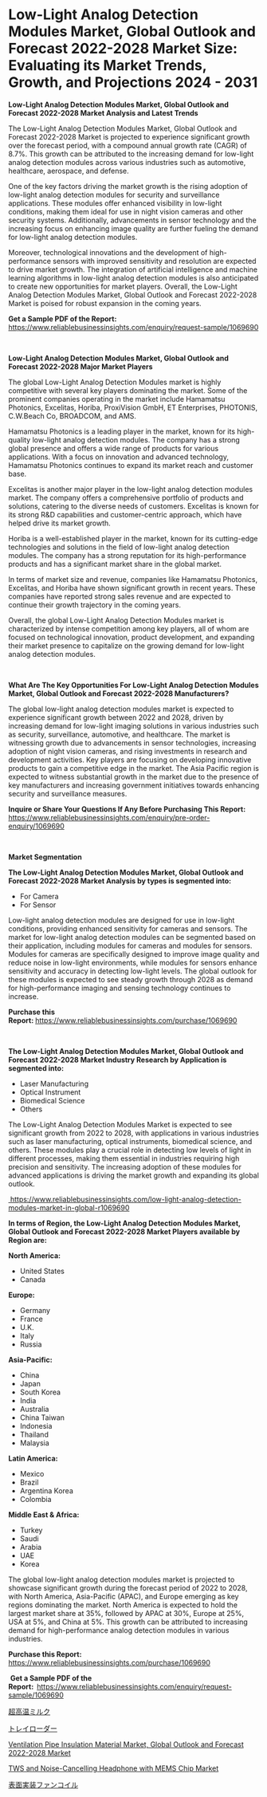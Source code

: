 <p><h1>Low-Light Analog Detection Modules Market, Global Outlook and Forecast 2022-2028 Market Size: Evaluating its Market Trends, Growth, and Projections 2024 - 2031</h1></p><p><strong>Low-Light Analog Detection Modules Market, Global Outlook and Forecast 2022-2028 Market Analysis and Latest Trends</strong></p>
<p><p>The Low-Light Analog Detection Modules Market, Global Outlook and Forecast 2022-2028 Market is projected to experience significant growth over the forecast period, with a compound annual growth rate (CAGR) of 8.7%. This growth can be attributed to the increasing demand for low-light analog detection modules across various industries such as automotive, healthcare, aerospace, and defense. </p><p>One of the key factors driving the market growth is the rising adoption of low-light analog detection modules for security and surveillance applications. These modules offer enhanced visibility in low-light conditions, making them ideal for use in night vision cameras and other security systems. Additionally, advancements in sensor technology and the increasing focus on enhancing image quality are further fueling the demand for low-light analog detection modules.</p><p>Moreover, technological innovations and the development of high-performance sensors with improved sensitivity and resolution are expected to drive market growth. The integration of artificial intelligence and machine learning algorithms in low-light analog detection modules is also anticipated to create new opportunities for market players. Overall, the Low-Light Analog Detection Modules Market, Global Outlook and Forecast 2022-2028 Market is poised for robust expansion in the coming years.</p></p>
<p><strong>Get a Sample PDF of the Report:&nbsp;</strong> <a href="https://www.reliablebusinessinsights.com/enquiry/request-sample/1069690">https://www.reliablebusinessinsights.com/enquiry/request-sample/1069690</a></p>
<p>&nbsp;</p>
<p><strong>Low-Light Analog Detection Modules Market, Global Outlook and Forecast 2022-2028 Major Market Players</strong></p>
<p><p>The global Low-Light Analog Detection Modules market is highly competitive with several key players dominating the market. Some of the prominent companies operating in the market include Hamamatsu Photonics, Excelitas, Horiba, ProxiVision GmbH, ET Enterprises, PHOTONIS, C.W.Beach Co, BROADCOM, and AMS.</p><p>Hamamatsu Photonics is a leading player in the market, known for its high-quality low-light analog detection modules. The company has a strong global presence and offers a wide range of products for various applications. With a focus on innovation and advanced technology, Hamamatsu Photonics continues to expand its market reach and customer base.</p><p>Excelitas is another major player in the low-light analog detection modules market. The company offers a comprehensive portfolio of products and solutions, catering to the diverse needs of customers. Excelitas is known for its strong R&D capabilities and customer-centric approach, which have helped drive its market growth.</p><p>Horiba is a well-established player in the market, known for its cutting-edge technologies and solutions in the field of low-light analog detection modules. The company has a strong reputation for its high-performance products and has a significant market share in the global market.</p><p>In terms of market size and revenue, companies like Hamamatsu Photonics, Excelitas, and Horiba have shown significant growth in recent years. These companies have reported strong sales revenue and are expected to continue their growth trajectory in the coming years.</p><p>Overall, the global Low-Light Analog Detection Modules market is characterized by intense competition among key players, all of whom are focused on technological innovation, product development, and expanding their market presence to capitalize on the growing demand for low-light analog detection modules.</p></p>
<p>&nbsp;</p>
<p><strong>What Are The Key Opportunities For Low-Light Analog Detection Modules Market, Global Outlook and Forecast 2022-2028 Manufacturers?</strong></p>
<p><p>The global low-light analog detection modules market is expected to experience significant growth between 2022 and 2028, driven by increasing demand for low-light imaging solutions in various industries such as security, surveillance, automotive, and healthcare. The market is witnessing growth due to advancements in sensor technologies, increasing adoption of night vision cameras, and rising investments in research and development activities. Key players are focusing on developing innovative products to gain a competitive edge in the market. The Asia Pacific region is expected to witness substantial growth in the market due to the presence of key manufacturers and increasing government initiatives towards enhancing security and surveillance measures.</p></p>
<p><strong>Inquire or Share Your Questions If Any Before Purchasing This Report:</strong> <a href="https://www.reliablebusinessinsights.com/enquiry/pre-order-enquiry/1069690">https://www.reliablebusinessinsights.com/enquiry/pre-order-enquiry/1069690</a></p>
<p>&nbsp;</p>
<p><strong>Market Segmentation</strong></p>
<p><strong>The Low-Light Analog Detection Modules Market, Global Outlook and Forecast 2022-2028 Market Analysis by types is segmented into:</strong></p>
<p><ul><li>For Camera</li><li>For Sensor</li></ul></p>
<p><p>Low-light analog detection modules are designed for use in low-light conditions, providing enhanced sensitivity for cameras and sensors. The market for low-light analog detection modules can be segmented based on their application, including modules for cameras and modules for sensors. Modules for cameras are specifically designed to improve image quality and reduce noise in low-light environments, while modules for sensors enhance sensitivity and accuracy in detecting low-light levels. The global outlook for these modules is expected to see steady growth through 2028 as demand for high-performance imaging and sensing technology continues to increase.</p></p>
<p><strong>Purchase this Report:&nbsp;</strong><a href="https://www.reliablebusinessinsights.com/purchase/1069690">https://www.reliablebusinessinsights.com/purchase/1069690</a></p>
<p>&nbsp;</p>
<p><strong>The Low-Light Analog Detection Modules Market, Global Outlook and Forecast 2022-2028 Market Industry Research by Application is segmented into:</strong></p>
<p><ul><li>Laser Manufacturing</li><li>Optical Instrument</li><li>Biomedical Science</li><li>Others</li></ul></p>
<p><p>The Low-Light Analog Detection Modules Market is expected to see significant growth from 2022 to 2028, with applications in various industries such as laser manufacturing, optical instruments, biomedical science, and others. These modules play a crucial role in detecting low levels of light in different processes, making them essential in industries requiring high precision and sensitivity. The increasing adoption of these modules for advanced applications is driving the market growth and expanding its global outlook.</p></p>
<p><a href="https://www.reliablebusinessinsights.com/low-light-analog-detection-modules-market-in-global-r1069690">&nbsp;https://www.reliablebusinessinsights.com/low-light-analog-detection-modules-market-in-global-r1069690</a></p>
<p><strong>In terms of Region, the Low-Light Analog Detection Modules Market, Global Outlook and Forecast 2022-2028 Market Players available by Region are:</strong></p>
<p>
    <p> <strong> North America: </strong>
        <ul>
            <li>United States</li>
            <li>Canada</li>
        </ul>
        </p> 
    <p> <strong> Europe: </strong>
        <ul>
            <li>Germany</li>
            <li>France</li>
            <li>U.K.</li>
            <li>Italy</li>
            <li>Russia</li>
        </ul>
        </p> 
    <p> <strong> Asia-Pacific: </strong>
        <ul>
            <li>China</li>
            <li>Japan</li>
            <li>South Korea</li>
            <li>India</li>
            <li>Australia</li>
            <li>China Taiwan</li>
            <li>Indonesia</li>
            <li>Thailand</li>
            <li>Malaysia</li>
        </ul>
        </p> 
    <p> <strong> Latin America: </strong>
        <ul>
            <li>Mexico</li>
            <li>Brazil</li>
            <li>Argentina Korea</li>
            <li>Colombia</li>
        </ul>
        </p> 
    <p> <strong> Middle East & Africa: </strong>
        <ul>
            <li>Turkey</li>
            <li>Saudi</li>
            <li>Arabia</li>
            <li>UAE</li>
            <li>Korea</li>
        </ul>
    </p>
    </p>
<p><p>The global low-light analog detection modules market is projected to showcase significant growth during the forecast period of 2022 to 2028, with North America, Asia-Pacific (APAC), and Europe emerging as key regions dominating the market. North America is expected to hold the largest market share at 35%, followed by APAC at 30%, Europe at 25%, USA at 5%, and China at 5%. This growth can be attributed to increasing demand for high-performance analog detection modules in various industries.</p></p>
<p><strong>Purchase this Report: </strong><a href="https://www.reliablebusinessinsights.com/purchase/1069690">https://www.reliablebusinessinsights.com/purchase/1069690</a></p>
<p>&nbsp;<strong>Get a Sample PDF of the Report:&nbsp;&nbsp;</strong><a href="https://www.reliablebusinessinsights.com/enquiry/request-sample/1069690">https://www.reliablebusinessinsights.com/enquiry/request-sample/1069690</a></p>
<p><strong></strong></p>
<p><p><a href="https://medium.com/@baileeupton1902/uht%E3%83%9F%E3%83%AB%E3%82%AF%E5%B8%82%E5%A0%B4%E5%88%86%E6%9E%90%E3%81%A82024%E5%B9%B4%E3%81%8B%E3%82%892031%E5%B9%B4%E3%81%BE%E3%81%A7%E3%81%AE%E4%BA%88%E6%B8%AC%E3%81%95%E3%82%8C%E3%82%8B%E5%B8%82%E5%A0%B4%E8%A6%8F%E6%A8%A1-52e993b770d5">超高温ミルク</a></p><p><a href="https://medium.com/@lilliegrant1999/%E3%83%88%E3%83%AC%E3%82%A4%E3%83%AD%E3%83%BC%E3%83%80%E3%83%BC%E3%83%9E%E3%83%BC%E3%82%B1%E3%83%83%E3%83%88%E3%81%AE%E5%B1%95%E6%9C%9B-%E7%94%A3%E6%A5%AD%E6%A6%82%E8%A6%81%E3%81%A8%E4%BA%88%E6%B8%AC-2024%E5%B9%B4%E3%81%8B%E3%82%892031%E5%B9%B4-43931040be17">トレイローダー</a></p><p><a href="https://github.com/fiixsa/Market-Research-Report-List-2/blob/main/ventilation-pipe-insulation-material-market-global-outlook-and-forecast-2022-2028-market.md">Ventilation Pipe Insulation Material Market, Global Outlook and Forecast 2022-2028 Market</a></p><p><a href="https://issuu.com/reportprime-2/docs/tws-and-noise-cancelling-headphone-with-mems-chip-">TWS and Noise-Cancelling Headphone with MEMS Chip Market</a></p><p><a href="https://github.com/dathomson6534/Market-Research-Report-List-1/blob/main/786812786002.md">表面実装ファンコイル</a></p></p>